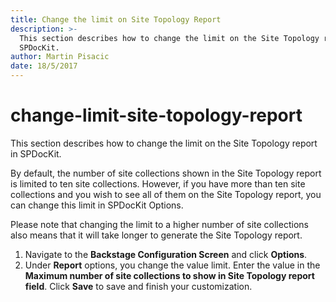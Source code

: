 ```yaml
---
title: Change the limit on Site Topology Report
description: >-
  This section describes how to change the limit on the Site Topology report in
  SPDocKit.
author: Martin Pisacic
date: 18/5/2017
---
```


# change-limit-site-topology-report

This section describes how to change the limit on the Site Topology report in SPDocKit.

By default, the number of site collections shown in the Site Topology report is limited to ten site collections. However, if you have more than ten site collections and you wish to see all of them on the Site Topology report, you can change this limit in SPDocKit Options.

Please note that changing the limit to a higher number of site collections also means that it will take longer to generate the Site Topology report.

1. Navigate to the **Backstage Configuration Screen** and click **Options**.
2. Under **Report** options, you change the value limit. Enter the value in the **Maximum number of site collections to show in Site Topology report field**. Click **Save** to save and finish your customization.

